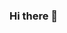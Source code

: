 ### Hi there 👋

<!--
**Louisemma/Louisemma** is a ✨ _special_ ✨ repository because its `README.md` (this file) appears on your GitHub profile.

Here are some ideas to get you started:

- 🔭 I’m currently working on ...best one
- 🌱 I’m currently learning ...apps
- 👯 I’m looking to collaborate on ..apps.
- 🤔 I’m looking for help with ...appointed
- 💬 Ask me about ...
- 📫 How to reach me: louisebube928@gmail.com...
- 😄 Pronouns: ...ward wallet
- ⚡ Fun fact: ...good

-->
